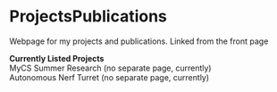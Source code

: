 # ProjectsPublications
Webpage for my projects and publications. Linked from the front page

**Currently Listed Projects**  
MyCS Summer Research (no separate page, currently)  
Autonomous Nerf Turret (no separate page, currently)
